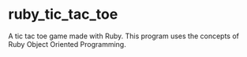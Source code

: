 # ruby_tic_tac_toe

A tic tac toe game made with Ruby.
This program uses the concepts of Ruby Object Oriented Programming.
